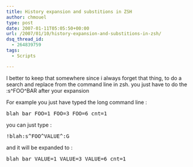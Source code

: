 ```yaml
---
title: History expansion and substitions in ZSH
author: chmouel
type: post
date: 2007-01-11T05:05:50+00:00
url: /2007/01/10/history-expansion-and-substitions-in-zsh/
dsq_thread_id:
  - 264839759
tags:
  - Scripts

---
```

I better to keep that somewhere since i always forget that thing, to do a search and replace from the command line in zsh. you just have to do the :s^FOO^BAR after your expansion

For example you just have typed the long command line :

<pre>blah bar FOO=1 FOO=3 FOO=6 cnt=1
</pre>

you can just type :

<pre>!blah:s^FOO^VALUE^:G 
</pre>

and it will be expanded to :

<pre>blah bar VALUE=1 VALUE=3 VALUE=6 cnt=1
</pre>
